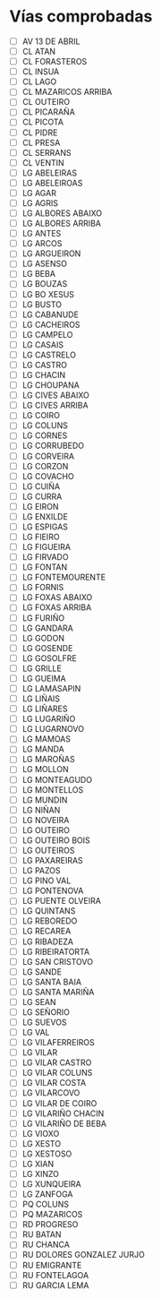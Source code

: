 # Vías comprobadas
- [ ] AV 13 DE ABRIL
- [ ] CL ATAN
- [ ] CL FORASTEROS
- [ ] CL INSUA
- [ ] CL LAGO
- [ ] CL MAZARICOS ARRIBA
- [ ] CL OUTEIRO
- [ ] CL PICARAÑA
- [ ] CL PICOTA
- [ ] CL PIDRE
- [ ] CL PRESA
- [ ] CL SERRANS
- [ ] CL VENTIN
- [ ] LG ABELEIRAS
- [ ] LG ABELEIROAS
- [ ] LG AGAR
- [ ] LG AGRIS
- [ ] LG ALBORES ABAIXO
- [ ] LG ALBORES ARRIBA
- [ ] LG ANTES
- [ ] LG ARCOS
- [ ] LG ARGUEIRON
- [ ] LG ASENSO
- [ ] LG BEBA
- [ ] LG BOUZAS
- [ ] LG BO XESUS
- [ ] LG BUSTO
- [ ] LG CABANUDE
- [ ] LG CACHEIROS
- [ ] LG CAMPELO
- [ ] LG CASAIS
- [ ] LG CASTRELO
- [ ] LG CASTRO
- [ ] LG CHACIN
- [ ] LG CHOUPANA
- [ ] LG CIVES ABAIXO
- [ ] LG CIVES ARRIBA
- [ ] LG COIRO
- [ ] LG COLUNS
- [ ] LG CORNES
- [ ] LG CORRUBEDO
- [ ] LG CORVEIRA
- [ ] LG CORZON
- [ ] LG COVACHO
- [ ] LG CUIÑA
- [ ] LG CURRA
- [ ] LG EIRON
- [ ] LG ENXILDE
- [ ] LG ESPIGAS
- [ ] LG FIEIRO
- [ ] LG FIGUEIRA
- [ ] LG FIRVADO
- [ ] LG FONTAN
- [ ] LG FONTEMOURENTE
- [ ] LG FORNIS
- [ ] LG FOXAS ABAIXO
- [ ] LG FOXAS ARRIBA
- [ ] LG FURIÑO
- [ ] LG GANDARA
- [ ] LG GODON
- [ ] LG GOSENDE
- [ ] LG GOSOLFRE
- [ ] LG GRILLE
- [ ] LG GUEIMA
- [ ] LG LAMASAPIN
- [ ] LG LIÑAIS
- [ ] LG LIÑARES
- [ ] LG LUGARIÑO
- [ ] LG LUGARNOVO
- [ ] LG MAMOAS
- [ ] LG MANDA
- [ ] LG MAROÑAS
- [ ] LG MOLLON
- [ ] LG MONTEAGUDO
- [ ] LG MONTELLOS
- [ ] LG MUNDIN
- [ ] LG NIÑAN
- [ ] LG NOVEIRA
- [ ] LG OUTEIRO
- [ ] LG OUTEIRO BOIS
- [ ] LG OUTEIROS
- [ ] LG PAXAREIRAS
- [ ] LG PAZOS
- [ ] LG PINO VAL
- [ ] LG PONTENOVA
- [ ] LG PUENTE OLVEIRA
- [ ] LG QUINTANS
- [ ] LG REBOREDO
- [ ] LG RECAREA
- [ ] LG RIBADEZA
- [ ] LG RIBEIRATORTA
- [ ] LG SAN CRISTOVO
- [ ] LG SANDE
- [ ] LG SANTA BAIA
- [ ] LG SANTA MARIÑA
- [ ] LG SEAN
- [ ] LG SEÑORIO
- [ ] LG SUEVOS
- [ ] LG VAL
- [ ] LG VILAFERREIROS
- [ ] LG VILAR
- [ ] LG VILAR CASTRO
- [ ] LG VILAR COLUNS
- [ ] LG VILAR COSTA
- [ ] LG VILARCOVO
- [ ] LG VILAR DE COIRO
- [ ] LG VILARIÑO CHACIN
- [ ] LG VILARIÑO DE BEBA
- [ ] LG VIOXO
- [ ] LG XESTO
- [ ] LG XESTOSO
- [ ] LG XIAN
- [ ] LG XINZO
- [ ] LG XUNQUEIRA
- [ ] LG ZANFOGA
- [ ] PQ COLUNS
- [ ] PQ MAZARICOS
- [ ] RD PROGRESO
- [ ] RU BATAN
- [ ] RU CHANCA
- [ ] RU DOLORES GONZALEZ JURJO
- [ ] RU EMIGRANTE
- [ ] RU FONTELAGOA
- [ ] RU GARCIA LEMA